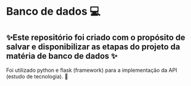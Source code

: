 # Banco de dados 💻
## ✨Este repositório foi criado com o propósito de salvar e disponibilizar as etapas do projeto da matéria de banco de dados ✨
Foi utilizado python e flask (framework) para a implementação da API (estudo de tecnologia). 🐍

